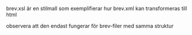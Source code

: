 brev.xsl är en stilmall som exemplifierar hur brev.xml kan transformeras till html

observera att den endast fungerar för brev-filer med samma struktur
